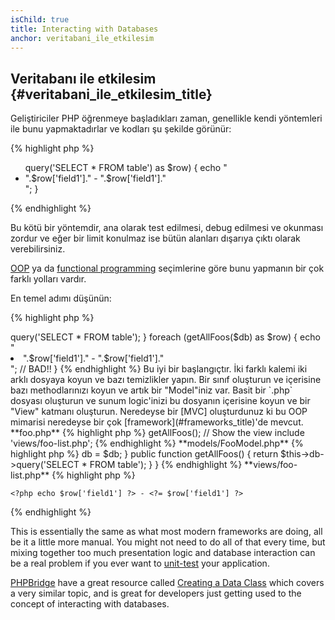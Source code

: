 ```yaml
---
isChild: true
title: Interacting with Databases
anchor: veritabani_ile_etkilesim
---
```


## Veritabanı ile etkilesim {#veritabani_ile_etkilesim_title}

Geliştiriciler PHP öğrenmeye başladıkları zaman, genellikle kendi yöntemleri ile
bunu yapmaktadırlar ve kodları şu şekilde görünür:

{% highlight php %}
<ul>
<?php
foreach ($db->query('SELECT * FROM table') as $row) {
    echo "<li>".$row['field1']." - ".$row['field1']."</li>";
}
</ul>
{% endhighlight %}

Bu kötü bir yöntemdir, ana olarak test edilmesi, debug edilmesi ve okunması 
zordur ve eğer bir limit konulmaz ise bütün alanları dışarıya çıktı olarak 
verebilirsiniz. 

[OOP](#object-oriented-programming) ya da [functional programming](#functional-programming)
seçimlerine göre bunu yapmanın bir çok farklı yolları vardır. 

En temel adımı düşünün:

{% highlight php %}
<?php
function getAllFoos($db) {
    return $db->query('SELECT * FROM table');
}

foreach (getAllFoos($db) as $row) {
    echo "<li>".$row['field1']." - ".$row['field1']."</li>"; // BAD!!
}
{% endhighlight %}

Bu iyi bir başlangıçtır. İki farklı kalemi iki arklı dosyaya koyun ve bazı 
temizlikler yapın. 

Bir sınıf oluşturun ve içerisine bazı methodlarınızı koyun ve artık bir 
"Model"iniz var. Basit bir `.php` dosyası oluşturun ve sunum logic'inizi bu 
dosyanın içerisine koyun ve bir "View" katmanı oluşturun. Neredeyse bir [MVC]
oluşturdunuz ki bu OOP mimarisi neredeyse bir çok 
[framework](#frameworks_title)'de mevcut.


**foo.php**

{% highlight php %}
<?php

$db = new PDO('mysql:host=localhost;dbname=testdb;charset=utf8', 'username', 'password');

// Make your model available
include 'models/FooModel.php';

// Create an instance
$fooModel = new FooModel($db);
// Get the list of Foos
$fooList = $fooModel->getAllFoos();

// Show the view
include 'views/foo-list.php';
{% endhighlight %}


**models/FooModel.php**

{% highlight php %}
<?php
class FooModel()
{
    protected $db;

    public function __construct(PDO $db)
    {
        $this->db = $db;
    }

    public function getAllFoos() {
        return $this->db->query('SELECT * FROM table');
    }
}
{% endhighlight %}

**views/foo-list.php**

{% highlight php %}
<?php foreach ($fooList as $row): ?>
    <?php echo $row['field1'] ?> - <?= $row['field1'] ?>
<?php endforeach ?>
{% endhighlight %}

This is essentially the same as what most modern frameworks are doing, all be it a little more manual. You might
not need to do all of that every time, but mixing together too much presentation logic and database interaction can be a real problem if you ever want to [unit-test](/#unit-testing) your application.

[PHPBridge] have a great resource called [Creating a Data Class] which covers a very similar topic, and is great
for developers just getting used to the concept of interacting with databases.

[MVC]: http://code.tutsplus.com/tutorials/mvc-for-noobs--net-10488
[PHPBridge]: http://phpbridge.org/
[Creating a Data Class]: http://phpbridge.org/intro-to-php/creating_a_data_class